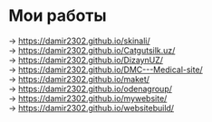 # Мои работы
-> https://damir2302.github.io/skinali/ <br />
-> https://damir2302.github.io/Catgutsilk.uz/ <br />
-> https://damir2302.github.io/DizaynUZ/ <br />
-> https://damir2302.github.io/DMC---Medical-site/ <br />
-> https://damir2302.github.io/maket/ <br />
-> https://damir2302.github.io/odenagroup/ <br />
-> https://damir2302.github.io/mywebsite/ <br />
-> https://damir2302.github.io/websitebuild/ <br />
